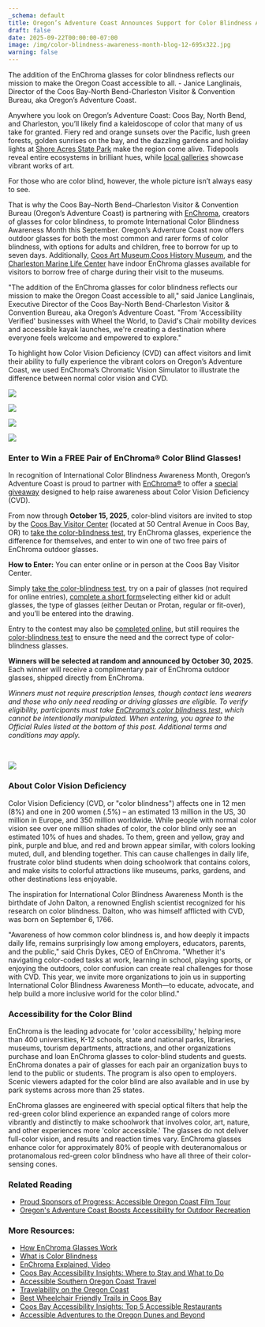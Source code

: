 ```yaml
---
_schema: default
title: Oregon’s Adventure Coast Announces Support for Color Blindness Awareness Month
draft: false
date: 2025-09-22T00:00:00-07:00
image: /img/color-blindness-awareness-month-blog-12-695x322.jpg
warning: false
---
```

The addition of the EnChroma glasses for color blindness reflects our mission to make the Oregon Coast accessible to all. - Janice Langlinais, Director of the Coos Bay-North Bend-Charleston Visitor & Convention Bureau, aka Oregon’s Adventure Coast.

Anywhere you look on Oregon’s Adventure Coast: Coos Bay, North Bend, and Charleston, you’ll likely find a kaleidoscope of color that many of us take for granted. Fiery red and orange sunsets over the Pacific, lush green forests, golden sunrises on the bay, and the dazzling gardens and holiday lights at [<u>Shore Acres State Park</u>](https://stateparks.oregon.gov/index.cfm?do=park.profile&amp;parkId=68) make the region come alive. Tidepools reveal entire ecosystems in brilliant hues, while [<u>local galleries</u>](https://www.oregonsadventurecoast.com/art-history-culture/) showcase vibrant works of art.

For those who are color blind, however, the whole picture isn’t always easy to see.

That is why the Coos Bay–North Bend–Charleston Visitor & Convention Bureau (Oregon’s Adventure Coast) is partnering with [<u>EnChroma</u>](https://enchroma.com/), creators of glasses for color blindness, to promote International Color Blindness Awareness Month this September. Oregon’s Adventure Coast now offers outdoor glasses for both the most common and rarer forms of color blindness, with options for adults and children, free to borrow for up to seven days. Additionally, [<u>Coos Art Museum</u>](https://coosartmuseum.org/),[<u>Coos History Museum</u>](https://cooshistory.org/), and the [<u>Charleston Marine Life Center</u>](https://cmlc.uoregon.edu/) have indoor EnChroma glasses available for visitors to borrow free of charge during their visit to the museums.

"The addition of the EnChroma glasses for color blindness reflects our mission to make the Oregon Coast accessible to all," said Janice Langlinais, Executive Director of the Coos Bay-North Bend-Charleston Visitor & Convention Bureau, aka Oregon’s Adventure Coast. "From 'Accessibility Verified' businesses with Wheel the World, to David's Chair mobility devices and accessible kayak launches, we're creating a destination where everyone feels welcome and empowered to explore."

To highlight how Color Vision Deficiency (CVD) can affect visitors and limit their ability to fully experience the vibrant colors on Oregon’s Adventure Coast, we used EnChroma’s Chromatic Vision Simulator to illustrate the difference between normal color vision and CVD.

![](/img/color-blindness-awareness-month-blog-12-695x322-4.jpg)

![](/img/color-blindness-awareness-month-blog-12-695x322-1.jpg)

![](/img/color-blindness-awareness-month-blog-12-695x322-2.jpg)

![](/img/color-blindness-awareness-month-blog-12-695x322-3.jpg)

### Enter to Win a FREE Pair of EnChroma® Color Blind Glasses!

In recognition of International Color Blindness Awareness Month, Oregon’s Adventure Coast is proud to partner with [EnChroma®](https://enchroma.com/) to offer a [special giveaway](https://www.oregonsadventurecoast.com/enchroma-giveaway/) designed to help raise awareness about Color Vision Deficiency (CVD).

From now through **October 15, 2025**, color-blind visitors are invited to stop by the [Coos Bay Visitor Center](https://www.oregonsadventurecoast.com/contact/) (located at 50 Central Avenue in Coos Bay, OR) to [take the color-blindness test](https://enchroma.com/pages/test), try EnChroma glasses, experience the difference for themselves, and enter to win one of two free pairs of EnChroma outdoor glasses.

**How to Enter:** You can enter online or in person at the Coos Bay Visitor Center.

Simply [take the color-blindness test](https://enchroma.com/pages/test), try on a pair of glasses (not required for online entries), [complete a short form](https://www.oregonsadventurecoast.com/enchroma-giveaway/)selecting either kid or adult glasses, the type of glasses (either Deutan or Protan, regular or fit-over), and you’ll be entered into the drawing.

Entry to the contest may also be [completed online](https://www.oregonsadventurecoast.com/enchroma-giveaway/), but still requires the [color-blindness test](https://enchroma.com/pages/test) to ensure the need and the correct type of color-blindness glasses.

**Winners will be selected at random and announced by October 30, 2025.** Each winner will receive a complimentary pair of EnChroma outdoor glasses, shipped directly from EnChroma.

*Winners must not require prescription lenses, though contact lens wearers and those who only need reading or driving glasses are eligible. To verify eligibility, participants must take* [*<u>EnChroma’s color blindness test,</u>*](https://enchroma.com/pages/test) *which cannot be intentionally manipulated. When entering, you agree to the Official Rules listed at the bottom of this post. Additional terms and conditions may apply.*

&nbsp;

![](/img/intl-cbam-giveaway-04.jpg)

### About Color Vision Deficiency

Color Vision Deficiency (CVD, or "color blindness") affects one in 12 men (8%) and one in 200 women (.5%) – an estimated 13 million in the US, 30 million in Europe, and 350 million worldwide. While people with normal color vision see over one million shades of color, the color blind only see an estimated 10% of hues and shades. To them, green and yellow, gray and pink, purple and blue, and red and brown appear similar, with colors looking muted, dull, and blending together. This can cause challenges in daily life, frustrate color blind students when doing schoolwork that contains colors, and make visits to colorful attractions like museums, parks, gardens, and other destinations less enjoyable.

The inspiration for International Color Blindness Awareness Month is the birthdate of John Dalton, a renowned English scientist recognized for his research on color blindness. Dalton, who was himself afflicted with CVD, was born on September 6, 1766.

"Awareness of how common color blindness is, and how deeply it impacts daily life, remains surprisingly low among employers, educators, parents, and the public," said Chris Dykes, CEO of EnChroma. "Whether it's navigating color-coded tasks at work, learning in school, playing sports, or enjoying the outdoors, color confusion can create real challenges for those with CVD. This year, we invite more organizations to join us in supporting International Color Blindness Awareness Month—to educate, advocate, and help build a more inclusive world for the color blind."

### Accessibility for the Color Blind

EnChroma is the leading advocate for 'color accessibility,' helping more than 400 universities, K-12 schools, state and national parks, libraries, museums, tourism departments, attractions, and other organizations purchase and loan EnChroma glasses to color-blind students and guests. EnChroma donates a pair of glasses for each pair an organization buys to lend to the public or students. The program is also open to employers. Scenic viewers adapted for the color blind are also available and in use by park systems across more than 25 states.

EnChroma glasses are engineered with special optical filters that help the red-green color blind experience an expanded range of colors more vibrantly and distinctly to make schoolwork that involves color, art, nature, and other experiences more 'color accessible.' The glasses do not deliver full-color vision, and results and reaction times vary. EnChroma glasses enhance color for approximately 80% of people with deuteranomalous or protanomalous red-green color blindness who have all three of their color-sensing cones.

### Related Reading

* [Proud Sponsors of Progress: Accessible Oregon Coast Film Tour](https://www.oregonsadventurecoast.com/blog/proud-sponsors-of-progress-accessible-oregon-coast-film-tour/)
* [Oregon's Adventure Coast Boosts Accessibility for Outdoor Recreation](https://www.oregonsadventurecoast.com/blog/oregon-s-adventure-coast-boosts-accessibility-for-outdoor-recreation/)

### More Resources:

* [How EnChroma Glasses Work](https://enchroma.com/pages/how-enchroma-glasses-work)
* [What is Color Blindness](https://enchroma.com/pages/what-is-color-blindness)
* [EnChroma Explained, Video](https://www.youtube.com/watch?v=TBZM2LyU8g8&amp;t=79s)
* [Coos Bay Accessibility Insights: Where to Stay and What to Do](https://blog.wheeltheworld.com/where-to-stay-and-what-to-do-in-coos-bay-and-their-accessibility/#:~:text=Coos%20Bay%20Boardwalk,-For%20a%20leisurely&amp;amp;text=Almost%20all%20boardwalk%20areas%20also,are%20fully%20accessible%20as%20well.)
* [Accessible Southern Oregon Coast Travel](https://visittheoregoncoast.com/travel-guides/how-to/accessible-southern-oregon-coast-travel/)
* [Travelability on the Oregon Coast](https://visittheoregoncoast.com/travelability-on-the-oregon-coast/)
* [Best Wheelchair Friendly Trails in Coos Bay](https://www.alltrails.com/us/oregon/coos-bay/ada)
* [Coos Bay Accessibility Insights: Top 5 Accessible Restaurants](https://blog.wheeltheworld.com/top-6-accessible-restaurants-in-coos-bay-oregon/)
* [Accessible Adventures to the Oregon Dunes and Beyond](https://traveloregon.com/things-to-do/outdoor-recreation/accessible-adventures-to-the-oregon-dunes-and-beyond/)